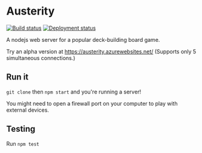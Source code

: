 # Austerity

[![Build status](https://dev.azure.com/darthwalsh/austerity/_apis/build/status/austerity-npm)](https://dev.azure.com/darthwalsh/austerity/_build/latest?definitionId=4)
[![Deployment status](https://vsrm.dev.azure.com/darthwalsh/_apis/public/Release/badge/3f7b9cb9-a9ce-4a58-ba31-e808d7667cc4/1/1)](https://dev.azure.com/darthwalsh/austerity/_release?definitionId=1)

A nodejs web server for a popular deck-building board game.

Try an alpha version at https://austerity.azurewebsites.net/ (Supports only 5 simultaneous connections.)

## Run it

`git clone` then `npm start` and you're running a server!

You might need to open a firewall port on your computer to play with external devices.

## Testing

Run `npm test`

